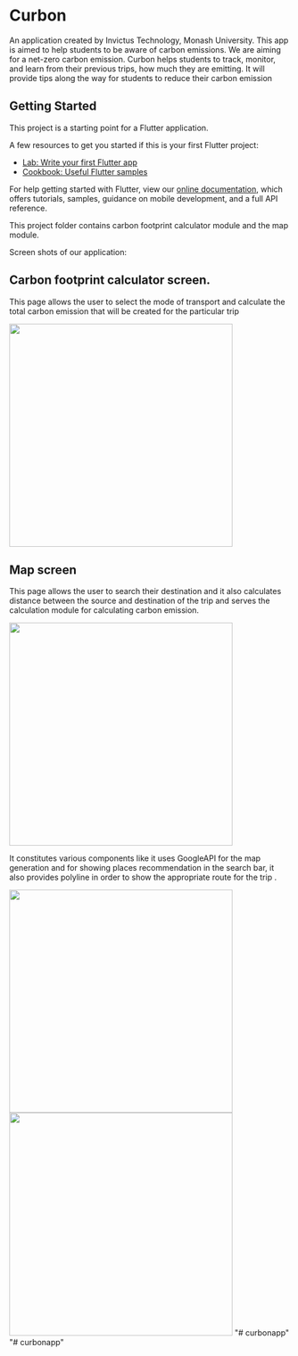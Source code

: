 # Curbon 

An application created by Invictus Technology, Monash University. This app is aimed to help students to be aware of carbon emissions. We are aiming for a net-zero carbon emission. Curbon helps students to track, monitor, and learn from their previous trips, how much they are emitting. It will provide tips along the way for students to reduce their carbon emission

## Getting Started

This project is a starting point for a Flutter application.

A few resources to get you started if this is your first Flutter project:

- [Lab: Write your first Flutter app](https://flutter.dev/docs/get-started/codelab)
- [Cookbook: Useful Flutter samples](https://flutter.dev/docs/cookbook)

For help getting started with Flutter, view our
[online documentation](https://flutter.dev/docs), which offers tutorials,
samples, guidance on mobile development, and a full API reference.

This project folder contains carbon footprint calculator module and the map module.

Screen shots of our application:

## Carbon footprint calculator screen.
This page allows the user to select the mode of transport and calculate the total carbon emission that will be created for the particular trip

<img src = "Screenshots/calculation.png" width = 400>

## Map screen
This page allows the user to search their destination and it also calculates distance between the source and destination of the trip and serves the calculation module for calculating carbon emission. 

<img src= "Screenshots/map1.png" width = 400>

It constitutes various components like it uses GoogleAPI for the map generation and for showing places recommendation in the search bar, it also provides polyline in order to show the appropriate route for the trip .

<img src= "Screenshots/map2.png" width = 400>

<img src= "Screenshots/map3.png" width = 400>
"# curbonapp" 
"# curbonapp" 
